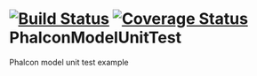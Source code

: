 [![Build Status](https://travis-ci.org/silverbadge/PhalconModelUnitTest.png)](https://travis-ci.org/silverbadge/PhalconModelUnitTest)
[![Coverage Status](https://coveralls.io/repos/silverbadge/PhalconModelUnitTest/badge.png?branch=master)](https://coveralls.io/r/silverbadge/PhalconModelUnitTest)
PhalconModelUnitTest
====================

Phalcon model unit test example
